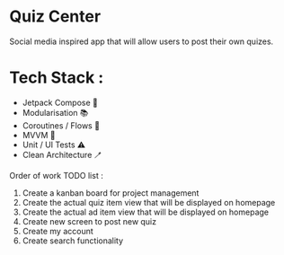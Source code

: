 # Quiz Center

Social media inspired app that will allow users to post their own quizes.


# Tech Stack : 
 - Jetpack Compose 🤖
 - Modularisation 📚
 - Coroutines / Flows 🚰
 - MVVM 📳
 - Unit / UI Tests ⚠️
 - Clean Architecture 🪥


Order of work TODO list : 
1. Create a kanban board for project management
2. Create the actual quiz item view that will be displayed on homepage
3. Create the actual ad item view that will be displayed on homepage
4. Create new screen to post new quiz
5. Create my account
6. Create search functionality

